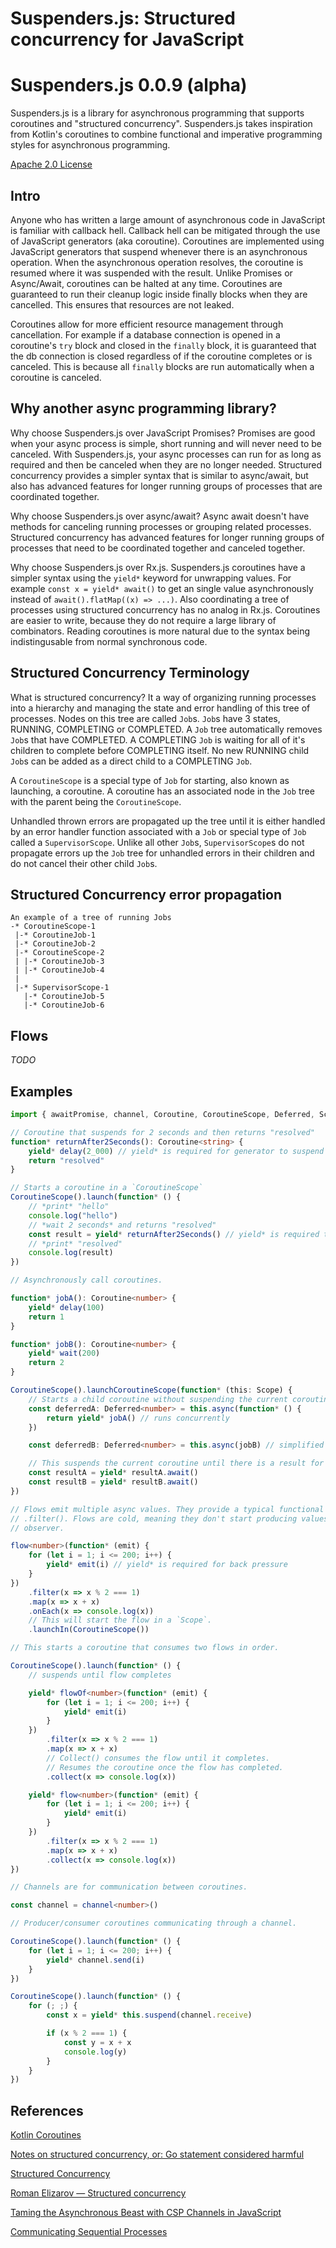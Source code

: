 # Suspenders.js: Structured concurrency for JavaScript

# Suspenders.js 0.0.9 (alpha)

Suspenders.js is a library for asynchronous programming that supports coroutines and
"structured concurrency". Suspenders.js takes inspiration from Kotlin's coroutines to combine
functional and imperative programming styles for asynchronous programming.

[Apache 2.0 License](LICENSE)

## Intro

Anyone who has written a large amount of asynchronous code in JavaScript is familiar with callback
hell. Callback hell can be mitigated through the use of JavaScript generators (aka coroutine).
Coroutines are implemented using JavaScript generators that suspend whenever there is an
asynchronous operation. When the asynchronous operation resolves, the coroutine is resumed where it
was suspended with the result. Unlike Promises or Async/Await, coroutines can be halted at any time.
Coroutines are guaranteed to run their cleanup logic inside finally blocks when they are
cancelled. This ensures that resources are not leaked.

Coroutines allow for more efficient resource management through cancellation. For example if a
database connection is opened in a coroutine's `try` block and closed in the `finally` block, it is
guaranteed that the db connection is closed regardless of if the coroutine completes or is canceled.
This is because all `finally` blocks are run automatically when a coroutine is canceled.

## Why another async programming library?

Why choose Suspenders.js over JavaScript Promises? Promises are good when your async process is
simple, short running and will never need to be canceled. With Suspenders.js, your async processes
can run for as long as required and then be canceled when they are no longer needed. Structured
concurrency provides a simpler syntax that is similar to async/await, but also has advanced features
for longer running groups of processes that are coordinated together.

Why choose Suspenders.js over async/await? Async await doesn't have methods for canceling running
processes or grouping related processes. Structured concurrency has advanced features for longer
running groups of processes that need to be coordinated together and canceled together.

Why choose Suspenders.js over Rx.js. Suspenders.js coroutines have a simpler syntax using the
`yield*` keyword for unwrapping values. For example `const x = yield* await()` to get an single
value asynchronously instead of `await().flatMap((x) => ...)`. Also coordinating a tree of processes
using structured concurrency has no analog in Rx.js. Coroutines are easier to write, because they
do not require a large library of combinators. Reading coroutines is more natural due to the syntax
being indistingusable from normal synchronous code.

## Structured Concurrency Terminology

What is structured concurrency? It a way of organizing running processes into a hierarchy and
managing the state and error handling of this tree of processes. Nodes on this tree are called
`Job`s. `Job`s have 3 states, RUNNING, COMPLETING or COMPLETED. A `Job` tree automatically removes
`Job`s that have COMPLETED. A COMPLETING `Job` is waiting for all of it's children to complete
before COMPLETING itself. No new RUNNING child `Job`s can be added as a direct child to a COMPLETING
`Job`.

A `CoroutineScope` is a special type of `Job` for starting, also known as launching, a coroutine. A
coroutine has an associated node in the `Job` tree with the parent being the `CoroutineScope`.

Unhandled thrown errors are propagated up the tree until it is either handled by an error handler
function associated with a `Job` or special type of `Job` called a `SupervisorScope`. Unlike all
other `Job`s, `SupervisorScope`s do not propagate errors up the `Job` tree for unhandled errors
in their children and do not cancel their other child `Job`s.

## Structured Concurrency error propagation

    An example of a tree of running Jobs
    -* CoroutineScope-1
     |-* CoroutineJob-1
     |-* CoroutineJob-2
     |-* CoroutineScope-2
     | |-* CoroutineJob-3
     | |-* CoroutineJob-4
     |
     |-* SupervisorScope-1
       |-* CoroutineJob-5
       |-* CoroutineJob-6

## Flows

*TODO*

## Examples

```ts
import { awaitPromise, channel, Coroutine, CoroutineScope, Deferred, Scope } from "suspenders-js"

// Coroutine that suspends for 2 seconds and then returns "resolved"
function* returnAfter2Seconds(): Coroutine<string> {
    yield* delay(2_000) // yield* is required for generator to suspend
    return "resolved"
}

// Starts a coroutine in a `CoroutineScope`
CoroutineScope().launch(function* () {
    // *print* "hello"
    console.log("hello")
    // *wait 2 seconds* and returns "resolved"
    const result = yield* returnAfter2Seconds() // yield* is required to call other coroutines
    // *print* "resolved"
    console.log(result)
})

// Asynchronously call coroutines.

function* jobA(): Coroutine<number> {
    yield* delay(100)
    return 1
}

function* jobB(): Coroutine<number> {
    yield* wait(200)
    return 2
}

CoroutineScope().launchCoroutineScope(function* (this: Scope) {
    // Starts a child coroutine without suspending the current coroutine
    const deferredA: Deferred<number> = this.async(function* () {
        return yield* jobA() // runs concurrently
    })

    const deferredB: Deferred<number> = this.async(jobB) // simplified syntax

    // This suspends the current coroutine until there is a result for deferredA
    const resultA = yield* resultA.await()
    const resultB = yield* resultB.await()
})

// Flows emit multiple async values. They provide a typical functional interface like map() and
// .filter(). Flows are cold, meaning they don't start producing values unless they have an
// observer.

flow<number>(function* (emit) {
    for (let i = 1; i <= 200; i++) {
        yield* emit(i) // yield* is required for back pressure
    }
})
    .filter(x => x % 2 === 1)
    .map(x => x + x)
    .onEach(x => console.log(x))
    // This will start the flow in a `Scope`.
    .launchIn(CoroutineScope())

// This starts a coroutine that consumes two flows in order.

CoroutineScope().launch(function* () {
    // suspends until flow completes

    yield* flowOf<number>(function* (emit) {
        for (let i = 1; i <= 200; i++) {
            yield* emit(i)
        }
    })
        .filter(x => x % 2 === 1)
        .map(x => x + x)
        // Collect() consumes the flow until it completes.
        // Resumes the coroutine once the flow has completed.
        .collect(x => console.log(x))

    yield* flow<number>(function* (emit) {
        for (let i = 1; i <= 200; i++) {
            yield* emit(i)
        }
    })
        .filter(x => x % 2 === 1)
        .map(x => x + x)
        .collect(x => console.log(x))
})

// Channels are for communication between coroutines.

const channel = channel<number>()

// Producer/consumer coroutines communicating through a channel.

CoroutineScope().launch(function* () {
    for (let i = 1; i <= 200; i++) {
        yield* channel.send(i)
    }
})

CoroutineScope().launch(function* () {
    for (; ;) {
        const x = yield* this.suspend(channel.receive)

        if (x % 2 === 1) {
            const y = x + x
            console.log(y)
        }
    }
})
```

## References

[Kotlin Coroutines](https://github.com/Kotlin/KEEP/blob/master/proposals/coroutines.md)

[Notes on structured concurrency, or: Go statement considered harmful](https://vorpus.org/blog/notes-on-structured-concurrency-or-go-statement-considered-harmful/)

[Structured Concurrency](https://250bpm.com/blog:71/)

[Roman Elizarov — Structured concurrency](https://www.youtube.com/watch?v=Mj5P47F6nJg)

[Taming the Asynchronous Beast with CSP Channels in JavaScript](https://archive.jlongster.com/Taming-the-Asynchronous-Beast-with-CSP-in-JavaScript)

[Communicating Sequential Processes](http://www.usingcsp.com/cspbook.pdf)
